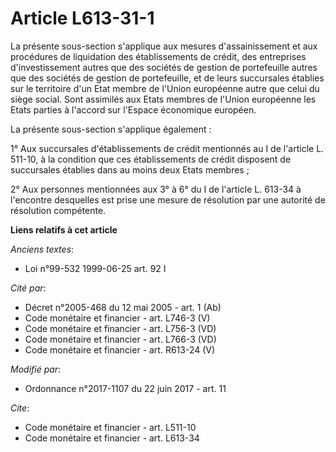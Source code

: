 # Article L613-31-1

La présente sous-section s'applique aux mesures d'assainissement et aux procédures de liquidation des établissements de
crédit, des entreprises d'investissement autres que des sociétés de gestion de portefeuille autres que des sociétés de
gestion de portefeuille, et de leurs succursales établies sur le territoire d'un Etat membre de l'Union européenne autre que
celui du siège social. Sont assimilés aux Etats membres de l'Union européenne les Etats parties à l'accord sur l'Espace
économique européen.

La présente sous-section s'applique également :

1° Aux succursales d'établissements de crédit mentionnés au I de l'article L. 511-10, à la condition que ces établissements
de crédit disposent de succursales établies dans au moins deux Etats membres ;

2° Aux personnes mentionnées aux 3° à 6° du I de l'article L. 613-34 à l'encontre desquelles est prise une mesure de
résolution par une autorité de résolution compétente.

**Liens relatifs à cet article**

_Anciens textes_:

  - Loi n°99-532 1999-06-25 art. 92 I

_Cité par_:

  - Décret n°2005-468 du 12 mai 2005 - art. 1 (Ab)
  - Code monétaire et financier - art. L746-3 (V)
  - Code monétaire et financier - art. L756-3 (VD)
  - Code monétaire et financier - art. L766-3 (VD)
  - Code monétaire et financier - art. R613-24 (V)

_Modifié par_:

  - Ordonnance n°2017-1107 du 22 juin 2017 - art. 11

_Cite_:

  - Code monétaire et financier - art. L511-10
  - Code monétaire et financier - art. L613-34
